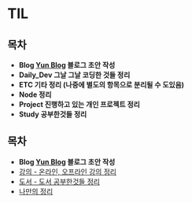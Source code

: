 # TIL

## 목차

* **Blog [Yun Blog](https://cheese10yun.github.io/) 블로그 초안 작성**
* **Daily_Dev 그날 그날 코딩한 것들 정리**
* **ETC 기타 정리 (나중에 별도의 항목으로 분리될 수 도있음)**
* **Node 정리**
* **Project 진행하고 있는 개인 프로젝트 정리**
* **Study 공부한것들 정리**

## 목차
* **Blog [Yun Blog](https://cheese10yun.github.io/) 블로그 초안 작성**
* [강의 - 온라인, 오프라인 강의 정리](https://github.com/cheese10yun/TIL/tree/master/%EA%B0%95%EC%9D%98)
* [도서 - 도서 공부한것들 정리](https://github.com/cheese10yun/TIL/tree/master/%EB%8F%84%EC%84%9C)
* [나만의 정리](https://github.com/cheese10yun/TIL/tree/master/%EB%82%98%EB%A7%8C%EC%9D%98%EC%A0%95%EC%9D%98)
